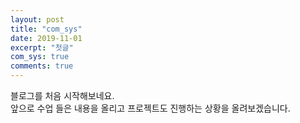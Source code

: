 ```yaml
---
layout: post
title: "com_sys"
date: 2019-11-01
excerpt: "첫글"
com_sys: true
comments: true
---
```

블로그를 처음 시작해보네요. <br>
앞으로 수업 들은 내용을 올리고 프로젝트도 진행하는 상황을 올려보겠습니다.